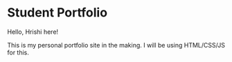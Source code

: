 # Student Portfolio

Hello,
Hrishi here!

This is my personal portfolio site in the making.
I will be using HTML/CSS/JS for this.